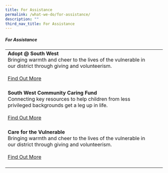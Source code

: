 ```yaml
---
title: For Assistance
permalink: /what-we-do/for-assistance/
description: ""
third_nav_title: For Assistance
---
```

##### For Assistance



| ||  |
| -------- | -------- | -------- |
|**Adopt @ South West**<br> Bringing warmth and cheer to the lives of the vulnerable in our district through giving and volunteerism.<br><br> [Find Out More](/what-we-do/for-assistance/adopt/)<br><br> |      |
| **South West Community Caring Fund**<br> Connecting key resources to help children from less privileged backgrounds get a leg up in life. <br><br> [Find Out More](/what-we-do/for-assistance/caringfund/)<br><br> |      |
|**Care for the Vulnerable**<br> Bringing warmth and cheer to the lives of the vulnerable in our district through giving and volunteerism.<br><br> [Find Out More](/what-we-do/for-assistance/adopt/)<br><br> |      |